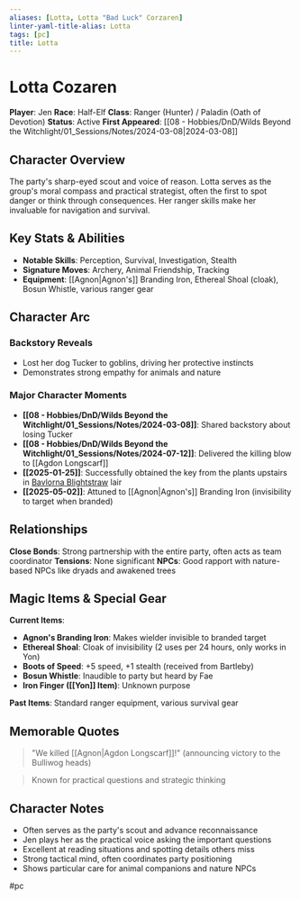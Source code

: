 ```yaml
---
aliases: [Lotta, Lotta "Bad Luck" Corzaren]
linter-yaml-title-alias: Lotta
tags: [pc]
title: Lotta
---
```


# Lotta Cozaren

**Player**: Jen
**Race**: Half-Elf
**Class**: Ranger (Hunter) / Paladin (Oath of Devotion)
**Status**: Active
**First Appeared**: [[08 - Hobbies/DnD/Wilds Beyond the Witchlight/01_Sessions/Notes/2024-03-08|2024-03-08]]

## Character Overview

The party's sharp-eyed scout and voice of reason. Lotta serves as the group's moral compass and practical strategist, often the first to spot danger or think through consequences. Her ranger skills make her invaluable for navigation and survival.

## Key Stats & Abilities

- **Notable Skills**: Perception, Survival, Investigation, Stealth
- **Signature Moves**: Archery, Animal Friendship, Tracking
- **Equipment**: [[Agnon|Agnon's]] Branding Iron, Ethereal Shoal (cloak), Bosun Whistle, various ranger gear

## Character Arc

### Backstory Reveals

- Lost her dog Tucker to goblins, driving her protective instincts
- Demonstrates strong empathy for animals and nature

### Major Character Moments

- **[[08 - Hobbies/DnD/Wilds Beyond the Witchlight/01_Sessions/Notes/2024-03-08]]**: Shared backstory about losing Tucker
- **[[08 - Hobbies/DnD/Wilds Beyond the Witchlight/01_Sessions/Notes/2024-07-12]]**: Delivered the killing blow to [[Agdon Longscarf]]
- **[[2025-01-25]]**: Successfully obtained the key from the plants upstairs in [Bavlorna Blightstraw](Bavlorna%20Blightstraw.md) lair
- **[[2025-05-02]]**: Attuned to [[Agnon|Agnon's]] Branding Iron (invisibility to target when branded)

## Relationships

**Close Bonds**: Strong partnership with the entire party, often acts as team coordinator
**Tensions**: None significant
**NPCs**: Good rapport with nature-based NPCs like dryads and awakened trees

## Magic Items & Special Gear

**Current Items**:
- **Agnon's Branding Iron**: Makes wielder invisible to branded target
- **Ethereal Shoal**: Cloak of invisibility (2 uses per 24 hours, only works in Yon)
- **Boots of Speed**: +5 speed, +1 stealth (received from Bartleby)
- **Bosun Whistle**: Inaudible to party but heard by Fae
- **Iron Finger ([[Yon]] Item)**: Unknown purpose

**Past Items**: Standard ranger equipment, various survival gear

## Memorable Quotes

> "We killed [[Agnon|Agdon Longscarf]]!" (announcing victory to the Bulliwog heads)

> Known for practical questions and strategic thinking

## Character Notes

- Often serves as the party's scout and advance reconnaissance
- Jen plays her as the practical voice asking the important questions
- Excellent at reading situations and spotting details others miss
- Strong tactical mind, often coordinates party positioning
- Shows particular care for animal companions and nature NPCs

#pc
